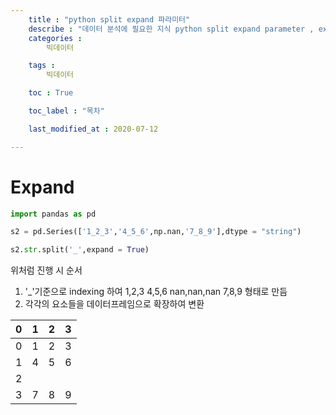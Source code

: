 ```yaml
---
    title : "python split expand 파라미터"
    describe : "데이터 분석에 필요한 지식 python split expand parameter , expand 파라미터" 
    categories : 
        빅데이터   

    tags :
        빅데이터

    toc : True

    toc_label : "목차"        

    last_modified_at : 2020-07-12

---
```

# Expand

```python
import pandas as pd

s2 = pd.Series(['1_2_3','4_5_6',np.nan,'7_8_9'],dtype = "string")

s2.str.split('_',expand = True)
```
위처럼 진행 시 순서
1. '_'기준으로 indexing 하여 1,2,3 4,5,6 nan,nan,nan 7,8,9 형태로 만듬
2. 각각의 요소들을 데이터프레임으로 확장하여 변환

|0|1|2|3|
|---|---|---|---|
|0|1|2|3|
|1|4|5|6|
|2|<NA>|<NA>|<NA>|
|3|7|8|9|
